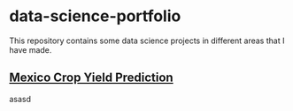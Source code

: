 # data-science-portfolio

This repository contains some data science projects in different areas that I have made.

## [Mexico Crop Yield Prediction](https://github.com/khadamich/data-science-portfolio/tree/main/mexico-crop-yield)

asasd
